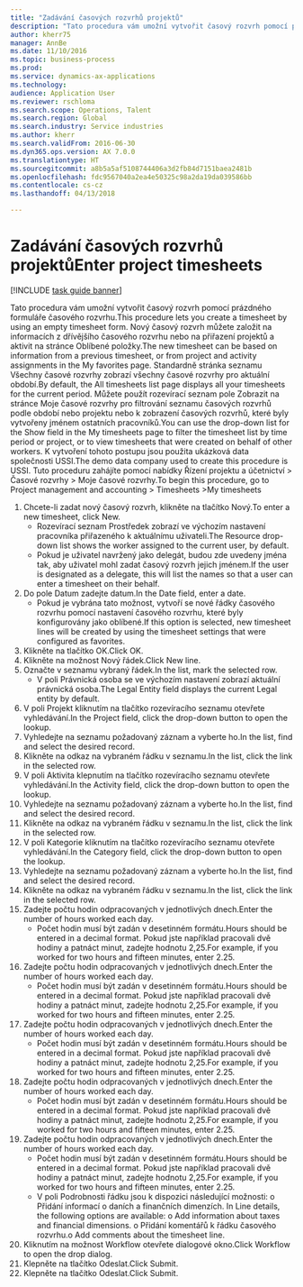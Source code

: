 ```yaml
--- 
title: "Zadávání časových rozvrhů projektů"
description: "Tato procedura vám umožní vytvořit časový rozvrh pomocí prázdného formuláře časového rozvrhu."
author: kherr75
manager: AnnBe
ms.date: 11/10/2016
ms.topic: business-process
ms.prod: 
ms.service: dynamics-ax-applications
ms.technology: 
audience: Application User
ms.reviewer: rschloma
ms.search.scope: Operations, Talent
ms.search.region: Global
ms.search.industry: Service industries
ms.author: kherr
ms.search.validFrom: 2016-06-30
ms.dyn365.ops.version: AX 7.0.0
ms.translationtype: HT
ms.sourcegitcommit: a8b5a5af5108744406a3d2fb84d7151baea2481b
ms.openlocfilehash: fdc9567040a2ea4e50325c98a2da19da039586bb
ms.contentlocale: cs-cz
ms.lasthandoff: 04/13/2018

---
```

# <a name="enter-project-timesheets"></a><span data-ttu-id="2dbd4-103">Zadávání časových rozvrhů projektů</span><span class="sxs-lookup"><span data-stu-id="2dbd4-103">Enter project timesheets</span></span>

[!INCLUDE [task guide banner](../../includes/task-guide-banner.md)]

<span data-ttu-id="2dbd4-104">Tato procedura vám umožní vytvořit časový rozvrh pomocí prázdného formuláře časového rozvrhu.</span><span class="sxs-lookup"><span data-stu-id="2dbd4-104">This procedure lets you create a timesheet by using an empty timesheet form.</span></span> <span data-ttu-id="2dbd4-105">Nový časový rozvrh můžete založit na informacích z dřívějšího časového rozvrhu nebo na přiřazení projektů a aktivit na stránce Oblíbené položky.</span><span class="sxs-lookup"><span data-stu-id="2dbd4-105">The new timesheet can be based on information from a previous timesheet, or from project and activity assignments in the My favorites page.</span></span> <span data-ttu-id="2dbd4-106">Standardně stránka seznamu Všechny časové rozvrhy zobrazí všechny časové rozvrhy pro aktuální období.</span><span class="sxs-lookup"><span data-stu-id="2dbd4-106">By default, the All timesheets list page displays all your timesheets for the current period.</span></span> <span data-ttu-id="2dbd4-107">Můžete použít rozevírací seznam pole Zobrazit na stránce Moje časové rozvrhy pro filtrování seznamu časových rozvrhů podle období nebo projektu nebo k zobrazení časových rozvrhů, které byly vytvořeny jménem ostatních pracovníků.</span><span class="sxs-lookup"><span data-stu-id="2dbd4-107">You can use the drop-down list for the Show field in the My timesheets page to filter the timesheet list by time period or project, or to view timesheets that were created on behalf of other workers.</span></span> <span data-ttu-id="2dbd4-108">K vytvoření tohoto postupu jsou použita ukázková data společnosti USSI.</span><span class="sxs-lookup"><span data-stu-id="2dbd4-108">The demo data company used to create this procedure is USSI.</span></span> <span data-ttu-id="2dbd4-109">Tuto proceduru zahájíte pomocí nabídky Řízení projektu a účetnictví > Časové rozvrhy > Moje časové rozvrhy.</span><span class="sxs-lookup"><span data-stu-id="2dbd4-109">To begin this procedure, go to Project management and accounting > Timesheets >My timesheets</span></span>

1. <span data-ttu-id="2dbd4-110">Chcete-li zadat nový časový rozvrh, klikněte na tlačítko Nový.</span><span class="sxs-lookup"><span data-stu-id="2dbd4-110">To enter a new timesheet, click New.</span></span>
    * <span data-ttu-id="2dbd4-111">Rozevírací seznam Prostředek zobrazí ve výchozím nastavení pracovníka přiřazeného k aktuálnímu uživateli.</span><span class="sxs-lookup"><span data-stu-id="2dbd4-111">The Resource drop-down list shows the worker assigned to the current user, by default.</span></span>  
    * <span data-ttu-id="2dbd4-112">Pokud je uživatel navržený jako delegát, budou zde uvedeny jména tak, aby uživatel mohl zadat časový rozvrh jejich jménem.</span><span class="sxs-lookup"><span data-stu-id="2dbd4-112">If the user is designated as a delegate, this will list the names so that a user can enter a timesheet on their behalf.</span></span>  
2. <span data-ttu-id="2dbd4-113">Do pole Datum zadejte datum.</span><span class="sxs-lookup"><span data-stu-id="2dbd4-113">In the Date field, enter a date.</span></span>
    * <span data-ttu-id="2dbd4-114">Pokud je vybrána tato možnost, vytvoří se nové řádky časového rozvrhu pomocí nastavení časového rozvrhu, které byly konfigurovány jako oblíbené.</span><span class="sxs-lookup"><span data-stu-id="2dbd4-114">If this option is selected, new timesheet lines will be created by using the timesheet settings that were configured as favorites.</span></span>  
3. <span data-ttu-id="2dbd4-115">Klikněte na tlačítko OK.</span><span class="sxs-lookup"><span data-stu-id="2dbd4-115">Click OK.</span></span>
4. <span data-ttu-id="2dbd4-116">Klikněte na možnost Nový řádek.</span><span class="sxs-lookup"><span data-stu-id="2dbd4-116">Click New line.</span></span>
5. <span data-ttu-id="2dbd4-117">Označte v seznamu vybraný řádek.</span><span class="sxs-lookup"><span data-stu-id="2dbd4-117">In the list, mark the selected row.</span></span>
    * <span data-ttu-id="2dbd4-118">V poli Právnická osoba se ve výchozím nastavení zobrazí aktuální právnická osoba.</span><span class="sxs-lookup"><span data-stu-id="2dbd4-118">The Legal Entity field displays the current Legal entity by default.</span></span>   
6. <span data-ttu-id="2dbd4-119">V poli Projekt kliknutím na tlačítko rozevíracího seznamu otevřete vyhledávání.</span><span class="sxs-lookup"><span data-stu-id="2dbd4-119">In the Project field, click the drop-down button to open the lookup.</span></span>
7. <span data-ttu-id="2dbd4-120">Vyhledejte na seznamu požadovaný záznam a vyberte ho.</span><span class="sxs-lookup"><span data-stu-id="2dbd4-120">In the list, find and select the desired record.</span></span>
8. <span data-ttu-id="2dbd4-121">Klikněte na odkaz na vybraném řádku v seznamu.</span><span class="sxs-lookup"><span data-stu-id="2dbd4-121">In the list, click the link in the selected row.</span></span>
9. <span data-ttu-id="2dbd4-122">V poli Aktivita klepnutím na tlačítko rozevíracího seznamu otevřete vyhledávání.</span><span class="sxs-lookup"><span data-stu-id="2dbd4-122">In the Activity field, click the drop-down button to open the lookup.</span></span>
10. <span data-ttu-id="2dbd4-123">Vyhledejte na seznamu požadovaný záznam a vyberte ho.</span><span class="sxs-lookup"><span data-stu-id="2dbd4-123">In the list, find and select the desired record.</span></span>
11. <span data-ttu-id="2dbd4-124">Klikněte na odkaz na vybraném řádku v seznamu.</span><span class="sxs-lookup"><span data-stu-id="2dbd4-124">In the list, click the link in the selected row.</span></span>
12. <span data-ttu-id="2dbd4-125">V poli Kategorie kliknutím na tlačítko rozevíracího seznamu otevřete vyhledávání.</span><span class="sxs-lookup"><span data-stu-id="2dbd4-125">In the Category field, click the drop-down button to open the lookup.</span></span>
13. <span data-ttu-id="2dbd4-126">Vyhledejte na seznamu požadovaný záznam a vyberte ho.</span><span class="sxs-lookup"><span data-stu-id="2dbd4-126">In the list, find and select the desired record.</span></span>
14. <span data-ttu-id="2dbd4-127">Klikněte na odkaz na vybraném řádku v seznamu.</span><span class="sxs-lookup"><span data-stu-id="2dbd4-127">In the list, click the link in the selected row.</span></span>
15. <span data-ttu-id="2dbd4-128">Zadejte počtu hodin odpracovaných v jednotlivých dnech.</span><span class="sxs-lookup"><span data-stu-id="2dbd4-128">Enter the number of hours worked each day.</span></span>
    * <span data-ttu-id="2dbd4-129">Počet hodin musí být zadán v desetinném formátu.</span><span class="sxs-lookup"><span data-stu-id="2dbd4-129">Hours should be entered in a decimal format.</span></span>  <span data-ttu-id="2dbd4-130">Pokud jste například pracovali dvě hodiny a patnáct minut, zadejte hodnotu 2,25.</span><span class="sxs-lookup"><span data-stu-id="2dbd4-130">For example, if you worked for two hours and fifteen minutes, enter 2.25.</span></span>   
16. <span data-ttu-id="2dbd4-131">Zadejte počtu hodin odpracovaných v jednotlivých dnech.</span><span class="sxs-lookup"><span data-stu-id="2dbd4-131">Enter the number of hours worked each day.</span></span>
    * <span data-ttu-id="2dbd4-132">Počet hodin musí být zadán v desetinném formátu.</span><span class="sxs-lookup"><span data-stu-id="2dbd4-132">Hours should be entered in a decimal format.</span></span>  <span data-ttu-id="2dbd4-133">Pokud jste například pracovali dvě hodiny a patnáct minut, zadejte hodnotu 2,25.</span><span class="sxs-lookup"><span data-stu-id="2dbd4-133">For example, if you worked for two hours and fifteen minutes, enter 2.25.</span></span>   
17. <span data-ttu-id="2dbd4-134">Zadejte počtu hodin odpracovaných v jednotlivých dnech.</span><span class="sxs-lookup"><span data-stu-id="2dbd4-134">Enter the number of hours worked each day.</span></span>
    * <span data-ttu-id="2dbd4-135">Počet hodin musí být zadán v desetinném formátu.</span><span class="sxs-lookup"><span data-stu-id="2dbd4-135">Hours should be entered in a decimal format.</span></span>  <span data-ttu-id="2dbd4-136">Pokud jste například pracovali dvě hodiny a patnáct minut, zadejte hodnotu 2,25.</span><span class="sxs-lookup"><span data-stu-id="2dbd4-136">For example, if you worked for two hours and fifteen minutes, enter 2.25.</span></span>   
18. <span data-ttu-id="2dbd4-137">Zadejte počtu hodin odpracovaných v jednotlivých dnech.</span><span class="sxs-lookup"><span data-stu-id="2dbd4-137">Enter the number of hours worked each day.</span></span>
    * <span data-ttu-id="2dbd4-138">Počet hodin musí být zadán v desetinném formátu.</span><span class="sxs-lookup"><span data-stu-id="2dbd4-138">Hours should be entered in a decimal format.</span></span>  <span data-ttu-id="2dbd4-139">Pokud jste například pracovali dvě hodiny a patnáct minut, zadejte hodnotu 2,25.</span><span class="sxs-lookup"><span data-stu-id="2dbd4-139">For example, if you worked for two hours and fifteen minutes, enter 2.25.</span></span>   
19. <span data-ttu-id="2dbd4-140">Zadejte počtu hodin odpracovaných v jednotlivých dnech.</span><span class="sxs-lookup"><span data-stu-id="2dbd4-140">Enter the number of hours worked each day.</span></span>
    * <span data-ttu-id="2dbd4-141">Počet hodin musí být zadán v desetinném formátu.</span><span class="sxs-lookup"><span data-stu-id="2dbd4-141">Hours should be entered in a decimal format.</span></span>  <span data-ttu-id="2dbd4-142">Pokud jste například pracovali dvě hodiny a patnáct minut, zadejte hodnotu 2,25.</span><span class="sxs-lookup"><span data-stu-id="2dbd4-142">For example, if you worked for two hours and fifteen minutes, enter 2.25.</span></span>   
    * <span data-ttu-id="2dbd4-143">V poli Podrobnosti řádku jsou k dispozici následující možnosti:  o	Přidání informací o daních a finančních dimenzích. </span><span class="sxs-lookup"><span data-stu-id="2dbd4-143">In Line details, the following options are available:  o  Add information about taxes and financial dimensions.</span></span>  <span data-ttu-id="2dbd4-144">o    Přidání komentářů k řádku časového rozvrhu.</span><span class="sxs-lookup"><span data-stu-id="2dbd4-144">o    Add comments about the timesheet line.</span></span>  
20. <span data-ttu-id="2dbd4-145">Kliknutím na možnost Workflow otevřete dialogové okno.</span><span class="sxs-lookup"><span data-stu-id="2dbd4-145">Click Workflow to open the drop dialog.</span></span>
21. <span data-ttu-id="2dbd4-146">Klepněte na tlačítko Odeslat.</span><span class="sxs-lookup"><span data-stu-id="2dbd4-146">Click Submit.</span></span>
22. <span data-ttu-id="2dbd4-147">Klepněte na tlačítko Odeslat.</span><span class="sxs-lookup"><span data-stu-id="2dbd4-147">Click Submit.</span></span>


